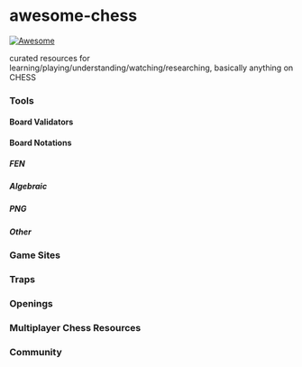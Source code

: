 # awesome-chess

[![Awesome](https://cdn.rawgit.com/sindresorhus/awesome/d7305f38d29fed78fa85652e3a63e154dd8e8829/media/badge.svg)](https://github.com/sindresorhus/awesome)

curated resources for learning/playing/understanding/watching/researching, basically anything on CHESS

### Tools

#### Board Validators

#### Board Notations

##### FEN

##### Algebraic

##### PNG

##### Other

### Game Sites

### Traps

### Openings

### Multiplayer Chess Resources

### Community
